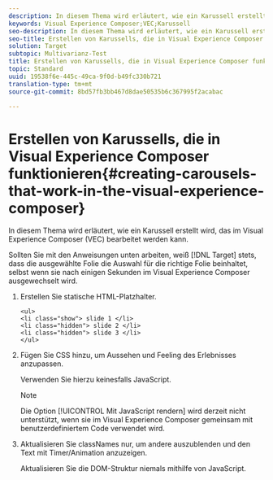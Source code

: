 ```yaml
---
description: In diesem Thema wird erläutert, wie ein Karussell erstellt wird, das im Visual Experience Composer (VEC) bearbeitet werden kann.
keywords: Visual Experience Composer;VEC;Karussell
seo-description: In diesem Thema wird erläutert, wie ein Karussell erstellt wird, das im Visual Experience Composer (VEC) bearbeitet werden kann.
seo-title: Erstellen von Karussells, die in Visual Experience Composer funktionieren
solution: Target
subtopic: Multivarianz-Test
title: Erstellen von Karussells, die in Visual Experience Composer funktionieren
topic: Standard
uuid: 19538f6e-445c-49ca-9f0d-b49fc330b721
translation-type: tm+mt
source-git-commit: 8bd57fb3bb467d8dae50535b6c367995f2acabac

---
```



# Erstellen von Karussells, die in Visual Experience Composer funktionieren{#creating-carousels-that-work-in-the-visual-experience-composer}

In diesem Thema wird erläutert, wie ein Karussell erstellt wird, das im Visual Experience Composer (VEC) bearbeitet werden kann.

Sollten Sie mit den Anweisungen unten arbeiten, weiß [!DNL Target] stets, dass die ausgewählte Folie die Auswahl für die richtige Folie beinhaltet, selbst wenn sie nach einigen Sekunden im Visual Experience Composer ausgewechselt wird.

1. Erstellen Sie statische HTML-Platzhalter.

   ```
   <ul>
   <li class="show"> slide 1 </li>
   <li class="hidden"> slide 2 </li>
   <li class="hidden"> slide 3 </li>
   </ul>
   ```

1. Fügen Sie CSS hinzu, um Aussehen und Feeling des Erlebnisses anzupassen.

   Verwenden Sie hierzu keinesfalls JavaScript.

   >[!NOTE]
   >
   >Die Option [!UICONTROL Mit JavaScript rendern] wird derzeit nicht unterstützt, wenn sie im Visual Experience Composer gemeinsam mit benutzerdefiniertem Code verwendet wird.

1. Aktualisieren Sie classNames nur, um andere auszublenden und den Text mit Timer/Animation anzuzeigen.

   Aktualisieren Sie die DOM-Struktur niemals mithilfe von JavaScript.